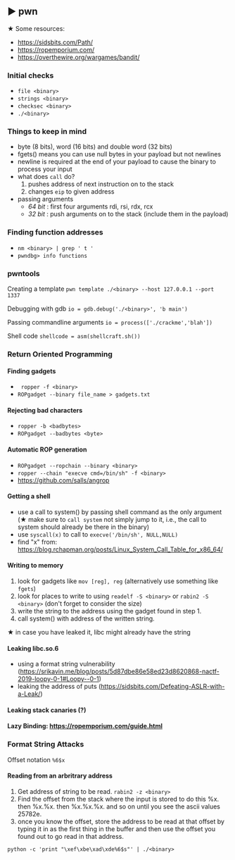 ##  ► pwn

★ Some resources:
- https://sidsbits.com/Path/
- https://ropemporium.com/
- https://overthewire.org/wargames/bandit/

### Initial checks
- ```file <binary>```
- ```strings <binary>```
- ```checksec <binary>```
- ```./<binary>```

### Things to keep in mind
- byte (8 bits), word (16 bits) and double word (32 bits)
- fgets() means you can use null bytes in your payload but not newlines
- newline is required at the end of your payload to cause the binary to process your input
- what does ```call``` do?
  1. pushes address of next instruction on to the stack
  2. changes ```eip``` to given address
- passing arguments
  - _64 bit_ : first four arguments rdi, rsi, rdx, rcx
  - _32 bit_ : push arguments on to the stack (include them in the payload)

### Finding function addresses

- ```nm <binary> | grep ' t '```
- ```pwndbg> info functions```

### pwntools

Creating a template ``` pwn template ./<binary> --host 127.0.0.1 --port 1337 ```

Debugging with gdb ``` io = gdb.debug('./<binary>', 'b main') ```

Passing commandline arguments ```io = process(['./crackme','blah'])```

Shell code ``` shellcode = asm(shellcraft.sh()) ```

### Return Oriented Programming

#### Finding gadgets

- ``` ropper -f <binary>```
- ``` ROPgadget --binary file_name > gadgets.txt ```

#### Rejecting bad characters

- ``` ropper -b <badbytes> ```
- ``` ROPgadget --badbytes <byte> ```

#### Automatic ROP generation

- ``` ROPgadget --ropchain --binary <binary> ```
- ``` ropper --chain "execve cmd=/bin/sh" -f <binary> ```
- https://github.com/salls/angrop

#### Getting a shell

- use a call to system() by passing shell command as the only argument (★ make sure to ```call system``` not simply jump to it, i.e., the call to system should already be there in the binary)
- use ```syscall(x)``` to call to ```execve('/bin/sh', NULL,NULL)```
- find "x" from: https://blog.rchapman.org/posts/Linux_System_Call_Table_for_x86_64/

#### Writing to memory

1. look for gadgets like ``` mov [reg], reg ``` (alternatively use something like ```fgets```)
2. look for places to write to using ``` readelf -S <binary> ``` or ``` rabin2 -S <binary> ```
   (don't forget to consider the size)
3. write the string to the address using the gadget found in step 1.
4. call system() with address of the written string.

★ in case you have leaked it, libc might already have the string

#### Leaking libc.so.6

- using a format string vulnerability (https://srikavin.me/blog/posts/5d87dbe86e58ed23d8620868-nactf-2019-loopy-0-1#Loopy--0-1)
- leaking the address of puts (https://sidsbits.com/Defeating-ASLR-with-a-Leak/)

#### Leaking stack canaries (?)

#### Lazy Binding: https://ropemporium.com/guide.html

### Format String Attacks

Offset notation ``` %6$x ```

#### Reading from an arbritrary address
1. Get address of string to be read. ``` rabin2 -z <binary> ```
2. Find the offset from the stack where the input is stored to do this %x. then %x.%x. then %x.%x.%x. and so on until you     see the ascii values 25782e.
3. once you know the offset, store the address to be read at that
   offset by typing it in as the first thing in the buffer and then
   use the offset you found out to go read in that address.
```
python -c 'print "\xef\xbe\xad\xde%6$s"' | ./<binary>
```
